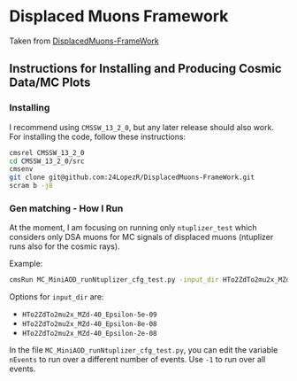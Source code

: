 # Displaced Muons Framework

Taken from [DisplacedMuons-FrameWork](https://github.com/24LopezR/DisplacedMuons-FrameWork)

## Instructions for Installing and Producing Cosmic Data/MC Plots

### Installing

I recommend using `CMSSW_13_2_0`, but any later release should also work. For installing the code, follow these instructions:

```bash
cmsrel CMSSW_13_2_0
cd CMSSW_13_2_0/src
cmsenv
git clone git@github.com:24LopezR/DisplacedMuons-FrameWork.git
scram b -j8
```

### Gen matching - How I Run

At the moment, I am focusing on running only `ntuplizer_test` which considers only DSA muons for MC signals of displaced muons (ntuplizer runs also for the cosmic rays).

Example:

```bash
cmsRun MC_MiniAOD_runNtuplizer_cfg_test.py -input_dir HTo2ZdTo2mu2x_MZd-40_Epsilon-5e-09 -out_file test.root &> myLog.log
```
Options for `input_dir` are:
- `HTo2ZdTo2mu2x_MZd-40_Epsilon-5e-09`
- `HTo2ZdTo2mu2x_MZd-40_Epsilon-8e-08`
- `HTo2ZdTo2mu2x_MZd-40_Epsilon-2e-08`

In the file `MC_MiniAOD_runNtuplizer_cfg_test.py`, you can edit the variable `nEvents` to run over a different number of events. Use `-1` to run over all events.

